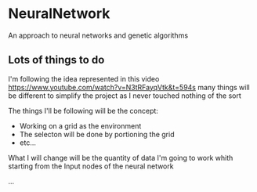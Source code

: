# NeuralNetwork
An approach to neural networks and genetic algorithms

## Lots of things to do
I'm following the idea represented in this video https://www.youtube.com/watch?v=N3tRFayqVtk&t=594s
many things will be different to simplify the project as I never touched nothing of the sort 

The things I'll be following will be the concept:
- Working on a grid as the environment
- The selecton will be done by portioning the grid
- etc...

What I will change will be the quantity of data I'm going to work whith
starting from the Input nodes of the neural network

...